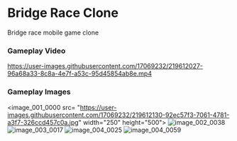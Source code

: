 # Bridge Race Clone
 Bridge race mobile game clone

### Gameplay Video


https://user-images.githubusercontent.com/17069232/219612027-96a68a33-8c8a-4e7f-a53c-95d45854ab8e.mp4

### Gameplay Images

<image_001_0000 src= "https://user-images.githubusercontent.com/17069232/219612130-92ec57f3-7061-4781-a3f7-326ccd457c0a.jpg" width="250" height="500">
![image_002_0038](https://user-images.githubusercontent.com/17069232/219612143-59182add-73cb-44ba-8b0c-3fe7df86426b.jpg)
![image_003_0017](https://user-images.githubusercontent.com/17069232/219612161-0a75d5d0-8183-4925-bdb8-ff42fbe8a602.jpg)
![image_004_0025](https://user-images.githubusercontent.com/17069232/219612184-18674347-aed6-487c-a288-7bd9fa1a6b1b.jpg)
![image_004_0059](https://user-images.githubusercontent.com/17069232/219612195-71bb8d9f-7eff-49e0-8aba-9617a693bdd7.jpg)
